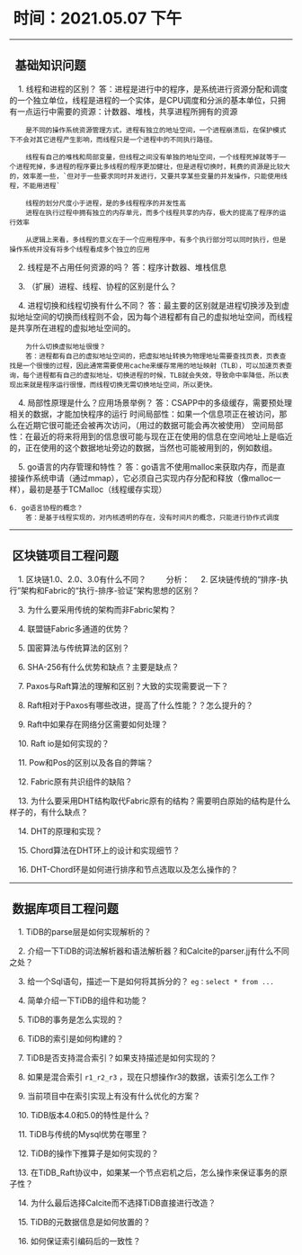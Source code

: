 #  时间：2021.05.07 下午

----

##   基础知识问题

    1. 线程和进程的区别？
        答：进程是进行中的程序，是系统进行资源分配和调度的一个独立单位，线程是进程的一个实体，是CPU调度和分派的基本单位，只拥有一点运行中需要的资源：计数器、堆栈，共享进程所拥有的资源

        是不同的操作系统资源管理方式，进程有独立的地址空间，一个进程崩溃后，在保护模式下不会对其它进程产生影响，而线程只是一个进程中的不同执行路径。

        线程有自己的堆栈和局部变量，但线程之间没有单独的地址空间，一个线程死掉就等于一个进程死掉，多进程的程序要比多线程的程序更加健壮，但是进程切换时，耗费的资源是比较大的，效率差一些，`但对于一些要求同时并发进行，又要共享某些变量的并发操作，只能使用线程，不能用进程`
        
        线程的划分尺度小于进程，是的多线程程序的并发性高
        进程在执行过程中拥有独立的内存单元，而多个线程共享的内存，极大的提高了程序的运行效率

        从逻辑上来看，多线程的意义在于一个应用程序中，有多个执行部分可以同时执行，但是操作系统并没有将多个线程看成多个独立的应用

    2. 线程是不占用任何资源的吗？
        答：程序计数器、堆栈信息

    3. （扩展）进程、线程、协程的区别是什么？

    4. 进程切换和线程切换有什么不同？
        答：最主要的区别就是进程切换涉及到虚拟地址空间的切换而线程则不会，因为每个进程都有自己的虚拟地址空间，而线程是共享所在进程的虚拟地址空间的。

        为什么切换虚拟地址很慢？
        答：进程都有自己的虚拟地址空间的，把虚拟地址转换为物理地址需要查找页表，页表查找是一个很慢的过程，因此通常需要使用cache来缓存常用的地址映射（TLB），可以加速页表查询，每个进程都有自己的虚拟地址，切换进程的时候，TLB就会失效，导致命中率降低，所以表现出来就是程序运行很慢，而线程切换无需切换地址空间，所以更快。

    4. 局部性原理是什么？应用场景举例？
        答：CSAPP中的多级缓存，需要预处理相关的数据，才能加快程序的运行
        时间局部性：如果一个信息项正在被访问，那么在近期它很可能还会被再次访问，（用过的数据可能会再次被使用）
        空间局部性：在最近的将来将用到的信息很可能与现在正在使用的信息在空间地址上是临近的，正在使用的这个数据地址旁边的数据，当然也可能被用到的，例如数组。

    5. go语言的内存管理和特性？
        答：go语言不使用malloc来获取内存，而是直接操作系统申请（通过mmap），它必须自己实现内存分配和释放（像malloc一样），最初是基于TCMalloc（线程缓存实现）

    6. go语言协程的概念？
        答：是基于线程实现的，对内核透明的存在，没有时间片的概念，只能进行协作式调度

----

##  区块链项目工程问题

    1. 区块链1.0、2.0、3.0有什么不同？
        分析：
    2. 区块链传统的“排序-执行”架构和Fabric的“执行-排序-验证”架构思想的区别？

    3. 为什么要采用传统的架构而非Fabric架构？

    4. 联盟链Fabric多通道的优势？

    5. 国密算法与传统算法的区别？

    6. SHA-256有什么优势和缺点？主要是缺点？

    7. Paxos与Raft算法的理解和区别？大致的实现需要说一下？

    8. Raft相对于Paxos有哪些改进，提高了什么性能？？怎么提升的？

    9. Raft中如果存在网络分区需要如何处理？

    10. Raft io是如何实现的？

    11. Pow和Pos的区别以及各自的弊端？

    12. Fabric原有共识组件的缺陷？

    13. 为什么要采用DHT结构取代Fabric原有的结构？需要明白原始的结构是什么样子的，有什么缺点？

    14. DHT的原理和实现？

    15. Chord算法在DHT环上的设计和实现细节？

    16. DHT-Chord环是如何进行排序和节点选取以及怎么操作的？

----

##  数据库项目工程问题

    1. TiDB的parse层是如何实现解析的？

    2. 介绍一下TiDB的词法解析器和语法解析器？和Calcite的parser.jj有什么不同之处？

    3. 给一个Sql语句，描述一下是如何将其拆分的？ `eg：select * from ...`

    4. 简单介绍一下TiDB的组件和功能？

    5. TiDB的事务是怎么实现的？

    6. TiDB的索引是如何构建的？

    7. TiDB是否支持混合索引？如果支持描述是如何实现的？

    8. 如果是混合索引 `r1_r2_r3` ，现在只想操作r3的数据，该索引怎么工作？

    9. 当前项目中在索引实现上有没有什么优化的方案？

    10. TiDB版本4.0和5.0的特性是什么？

    11. TiDB与传统的Mysql优势在哪里？

    12. TiDB的操作下推算子是如何实现的？

    13. 在TiDB_Raft协议中，如果某一个节点宕机之后，怎么操作来保证事务的原子性？

    14. 为什么最后选择Calcite而不选择TiDB直接进行改造？

    15. TiDB的元数据信息是如何放置的？

    16. 如何保证索引编码后的一致性？
